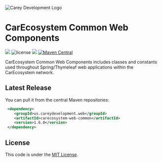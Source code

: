 ![Carey Development Logo](http://careydevelopment.us/img/branding/careydevelopment-logo-sm.png)

# CarEcosystem Common Web Components 
![](https://img.shields.io/badge/jdk-11-blue.svg) ![license](https://img.shields.io/badge/license-MIT-blue.svg) 
![](https://img.shields.io/badge/maven-3.6.3-blue.svg)
[![Maven Central](https://maven-badges.herokuapp.com/maven-central/us.careydevelopment.model.api/carecosystem-web-common/badge.svg)](https://search.maven.org/artifact/us.careydevelopment.model.api/api-flyweights/1.6.0/jar)



CarEcosystem Common Web Components includes classes and constants used throughout Spring/Thymeleaf web applications within the
CarEcosystem network.

## Latest Release
You can pull it from the central Maven repositories:

```xml
 <dependency>
    <groupId>us.careydevelopment.web</groupId>
    <artifactId>carecosystem-web-common</artifactId>
    <version>1.6.0</version>
 </dependency>
```

## License
This code is under the [MIT License](https://github.com/careydevelopment/carecosystem-web-common/blob/main/LICENSE).
